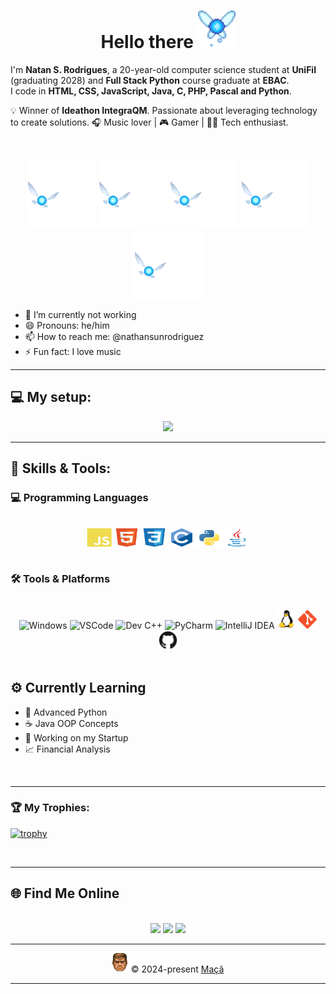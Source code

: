 <h1 align="center">
    Hello there
    <img src="navi.gif" width="60" height="60" alt="navi"/>
</h1>

I'm **Natan S. Rodrigues**, a 20-year-old computer science student at **UniFil** (graduating 2028) and **Full Stack Python** course graduate at **EBAC**.  
I code in **HTML, CSS, JavaScript, Java, C, PHP, Pascal and Python**.  

💡 Winner of **Ideathon IntegraQM**. Passionate about leveraging technology to create solutions.
🎧 Music lover | 🎮 Gamer | 👨‍💻 Tech enthusiast.

<br>

<p align="center">
  <img src="navi2.gif" width="110" height="110" alt="navi"/>
  <img src="navi2.gif" width="110" height="110" alt="navi"/>
  <img src="navi2.gif" width="110" height="110" alt="navi"/>
  <img src="navi2.gif" width="110" height="110" alt="navi"/>
  <img src="navi2.gif" width="110" height="110" alt="navi"/>
</p>



- 🔭 I’m currently not working 
- 😄 Pronouns: he/him
- 📫 How to reach me: @nathansunrodriguez
- ⚡ Fun fact: I love music

---

## 💻 My setup: 
<div align="center">
    <a title="System requirements and Rate my PC tool - all at PCGameBenchmark" href="https://www.pcgamebenchmark.com/ratemypc?cpu=intel-core-i7-13650hx&memory=16gb&gpu=nvidia-geforce-rtx-3050-6gb-laptop-gpu&platform=windows"><img        src="https://www.pcgamebenchmark.com/signature/intel-core-i7-13650hx/16gb/nvidia-geforce-rtx-3050-6gb-laptop-gpu/twitch.png"></a>
</div>

---

## 🌟 Skills & Tools:
### 💻 Programming Languages
<div align="center" style="display: inline_block"> <br>
  <img align="center" alt="Natan-Js" height="30" width="40" src="https://raw.githubusercontent.com/devicons/devicon/master/icons/javascript/javascript-plain.svg">
  <img align="center" alt="Natan-HTML" height="30" width="40" src="https://raw.githubusercontent.com/devicons/devicon/master/icons/html5/html5-original.svg">
  <img align="center" alt="Natan-CSS" height="30" width="40" src="https://raw.githubusercontent.com/devicons/devicon/master/icons/css3/css3-original.svg">
  <img align="center" alt="Natan-C" height="30" width="40" src="https://raw.githubusercontent.com/devicons/devicon/master/icons/c/c-original.svg">
  <img align="center" alt="Natan-Python" height="30" width="40" src="https://raw.githubusercontent.com/devicons/devicon/master/icons/python/python-original.svg"> 
  <img align="center" alt="Natan-Java" height="30" width="40" src="https://raw.githubusercontent.com/devicons/devicon/master/icons/java/java-original.svg">
</div>
<br>

### 🛠️ Tools & Platforms
<div align="center" style="display: inline_block"> <br>
    <img src="https://img.shields.io/badge/-Windows-0078D6?style=flat&logo=windows&logoColor=white" height="30" alt="Windows"/> 
    <img src="https://img.shields.io/badge/-VSCode-007ACC?style=flat&logo=visual-studio-code&logoColor=white" height="30" alt="VSCode"/> 
    <img src="https://img.shields.io/badge/-Dev%20C++-blue?style=flat&logo=c&logoColor=white" height="30" alt="Dev C++"/>
    <img src="https://img.shields.io/badge/-PyCharm-000000?style=flat&logo=pycharm&logoColor=white" height="30" alt="PyCharm"/>
    <img src="https://img.shields.io/badge/-IntelliJ%20IDEA-000000?style=flat&logo=intellij-idea&logoColor=white" height="30" alt="IntelliJ IDEA"/> 
    <img src="https://raw.githubusercontent.com/devicons/devicon/master/icons/linux/linux-original.svg" height="30" alt="Linux"/> 
    <img src="https://raw.githubusercontent.com/devicons/devicon/master/icons/git/git-original.svg" height="30" alt="Git"/> 
    <img src="https://raw.githubusercontent.com/devicons/devicon/master/icons/github/github-original.svg" height="30" alt="GitHub"/> 
</div>
<br>

## ⚙️ Currently Learning
<div>
    <ul>
        <li>🐍 Advanced Python</li>
        <li>☕ Java OOP Concepts</li>
        <li>🚀 Working on my Startup</li>
        <li>📈 Financial Analysis</li>
    </ul>
</div>
<br>

---

### 🏆 My Trophies:
<div>

[![trophy](https://github-profile-trophy.vercel.app/?username=masunsolar&theme=darkhub)](https://github.com/masunsolar/github-profile-trophy) 
</div>
<br>

---

## 🌐 Find Me Online 
<br>
<div align="center"> 
  <a href="https://www.instagram.com/nathansunrodriguez/" target="_blank"><img src="https://img.shields.io/badge/-Instagram-%23E4405F?style=for-the-badge&logo=instagram&logoColor=white" target="_blank"></a>
  <a href="mailto:masunsolar@gmail.com"><img src="https://img.shields.io/badge/-Gmail-%23333?style=for-the-badge&logo=gmail&logoColor=white" target="_blank"></a>
  <a href="https://www.linkedin.com/in/natanrodrigues/" target="_blank"><img src="https://img.shields.io/badge/-LinkedIn-%230077B5?style=for-the-badge&logo=linkedin&logoColor=white" target="_blank"></a> 
</div>

---

<p align="center"><img src="doom_look.gif" />&copy; 2024-present <a href="https://github.com/masunsolar/" target="_blank">Maçã</a>
<hr/>
